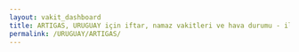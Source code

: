 ```yaml
---
layout: vakit_dashboard
title: ARTIGAS, URUGUAY için iftar, namaz vakitleri ve hava durumu - ilçe/eyalet seç
permalink: /URUGUAY/ARTIGAS/
---
```


<script type="text/javascript">
  var GLOBAL_COUNTRY = 'URUGUAY';
  var GLOBAL_CITY = 'ARTIGAS';
  var GLOBAL_STATE = '';
  var lat = 72;
  var lon = 21;
</script>
